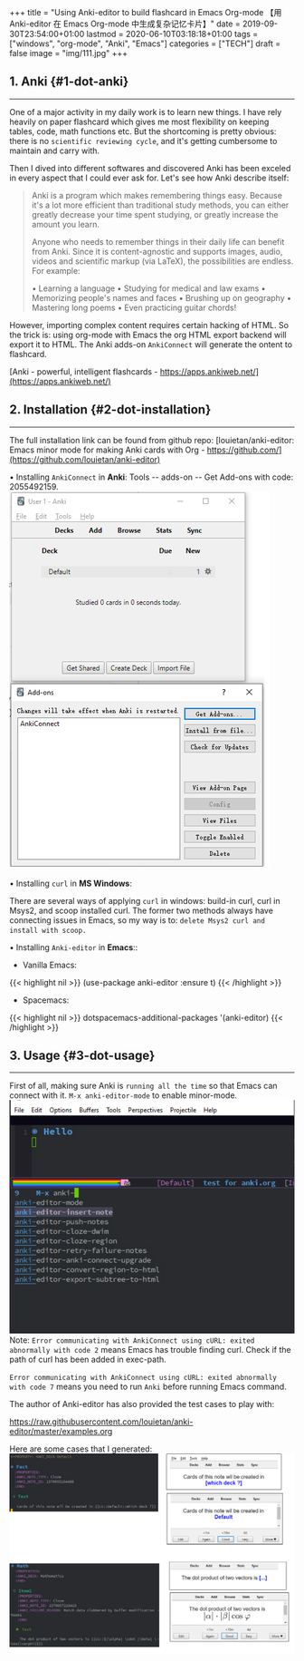 +++
title = "Using Anki-editor to build flashcard in Emacs Org-mode 【用 Anki-editor 在 Emacs Org-mode 中生成复杂记忆卡片】"
date = 2019-09-30T23:54:00+01:00
lastmod = 2020-06-10T03:18:18+01:00
tags = ["windows", "org-mode", "Anki", "Emacs"]
categories = ["TECH"]
draft = false
image = "img/111.jpg"
+++

## 1. Anki {#1-dot-anki}

---

One of a major activity in my daily work is to learn new things. I have rely
heavily on paper flashcard which gives me most flexibility on keeping tables, code, math
functions etc. But the shortcoming is pretty obvious: there is no `scientific
reviewing cycle`, and it's getting cumbersome to maintain and carry with.

Then I dived into different softwares and discovered Anki has been exceled in
every aspect that I could ever ask for. Let's see how Anki describe itself:

> Anki is a program which makes remembering things easy. Because it's a lot more efficient than traditional study methods, you can either greatly decrease your time spent studying, or greatly increase the amount you learn.
>
> Anyone who needs to remember things in their daily life can benefit from Anki. Since it is content-agnostic and supports images, audio, videos and scientific markup (via LaTeX), the possibilities are endless.
> For example:
>
> • Learning a language
> • Studying for medical and law exams
> • Memorizing people's names and faces
> • Brushing up on geography
> • Mastering long poems
> • Even practicing guitar chords!

However, importing complex content
requires certain hacking of HTML. So the trick is: using org-mode with Emacs
the org HTML export backend will export it to HTML. The Anki adds-on
`AnkiConnect` will generate the ontent to flashcard.

[Anki - powerful, intelligent flashcards - https://apps.ankiweb.net/](https://apps.ankiweb.net/)


## 2. Installation {#2-dot-installation}

---

The full installation link can be found from github repo:
[louietan/anki-editor: Emacs minor mode for making Anki cards with Org - https://github.com/](https://github.com/louietan/anki-editor)

• Installing `AnkiConnect` in **Anki**: Tools -- adds-on -- Get Add-ons with
code: 2055492159.
![](/img/anki.png)

• Installing `curl` in **MS Windows**:

There are several ways of applying `curl` in windows: build-in curl, curl in
Msys2, and scoop installed curl. The former two methods always have connecting issues
in Emacs, so my way is to: `delete Msys2 curl and install with scoop.`

• Installing `Anki-editor` in **Emacs**::

-   Vanilla Emacs:

<!--listend-->

{{< highlight nil >}}
(use-package anki-editor
  :ensure t)
{{< /highlight >}}

-   Spacemacs:

<!--listend-->

{{< highlight nil >}}
dotspacemacs-additional-packages '(anki-editor)
{{< /highlight >}}


## 3. Usage {#3-dot-usage}

---

First of all, making sure Anki is `running all the time` so that Emacs can connect
with it. `M-x anki-editor-mode` to enable minor-mode.
![](/img/anki2.png)
Note:
`Error communicating with AnkiConnect using cURL: exited abnormally with code 2`
means Emacs has trouble finding curl. Check if the path of curl has been added in exec-path.

`Error communicating with AnkiConnect using cURL: exited abnormally with
code 7`
means you need to run `Anki` before running Emacs command.

The author of Anki-editor has also provided the test cases to play with:

<https://raw.githubusercontent.com/louietan/anki-editor/master/examples.org>

Here are some cases that I generated:
![](/img/anki3.png)
